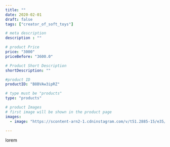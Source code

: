 ```yaml
---
title: ""
date: 2020-02-01
draft: false
tags: ["creator_of_soft_toys"]

# meta description
description : ""

# product Price
price: "3000"
priceBefore: "3600.0"

# Product Short Description
shortDescription: ""

#product ID
productID: "B8BVAw3ipRZ"

# type must be "products"
type: "products"

# product Images
# first image will be shown in the product page
images:
  - image: "https://scontent-arn2-1.cdninstagram.com/v/t51.2885-15/e35/80668423_188905052224906_6133084514934849288_n.jpg?tp=1&_nc_ht=scontent-arn2-1.cdninstagram.com&_nc_cat=110&_nc_ohc=KG1U151LuaMAX87yM2e&ccb=7-4&oh=32bd4ef9be1620fa10dafc5409566224&oe=60829496&_nc_sid=86f79a&ig_cache_key=MjIzNDE1OTMwMTYwMDY0NjIzMw%3D%3D.2-ccb7-4"

---
```

lorem

